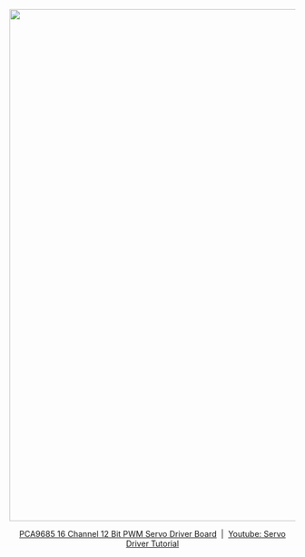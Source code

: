 
<p align="center">
  <img src="https://m.media-amazon.com/images/I/61KDCNaWADL._AC_SX679_.jpg" width="900"/>
</p>

<p align="center">
  <a href="https://www.amazon.com/dp/B0D73811V8?ref=ppx_yo2ov_dt_b_fed_asin_title&th=1" target="_blank">PCA9685 16 Channel 12 Bit PWM Servo Driver Board</a> &nbsp;|&nbsp;
  <a href="https://www.youtube.com/watch?v=GDnmAI_7lOk" target="_blank">Youtube: Servo Driver Tutorial</a>
</p>


